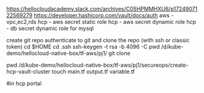 https://hellocloudacademy.slack.com/archives/C05HPMMHXU6/p1724907122569279
https://developer.hashicorp.com/vault/docs/auth
aws - vpc,ec2,rds
hcp - aws secret static role
hcp - aws secret dynamic role
hcp - db secret dynamic role for mysql

create git repo
authenticate to git and clone the repo (with ssh or classic token)
cd $HOME
cd .ssh
ssh-keygen -t rsa -b 4096 -C 
pwd /d/kube-demo/hellocloud-native-box/tf-aws/pj1/
git clone 

pwd /d/kube-demo/hellocloud-native-box/tf-aws/pj1/secureops/create-hcp-vault-cluster
touch main.tf output.tf variable.tf

#in hcp portal


